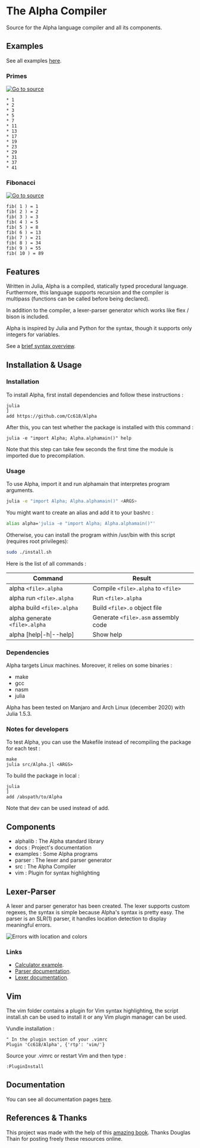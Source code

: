 # The Alpha Compiler
Source for the Alpha language compiler and all its components.

## Examples
See all examples [here](examples).

### Primes
[![Go to source](res/primes.png "Go to source")](examples/primes.alpha)
```
* 1
* 2
* 3
* 5
* 7
* 11
* 13
* 17
* 19
* 23
* 29
* 31
* 37
* 41
```

### Fibonacci
[![Go to source](res/fib.png "Go to source")](examples/fib.alpha)
```
fib( 1 ) = 1
fib( 2 ) = 2
fib( 3 ) = 3
fib( 4 ) = 5
fib( 5 ) = 8
fib( 6 ) = 13
fib( 7 ) = 21
fib( 8 ) = 34
fib( 9 ) = 55
fib( 10 ) = 89
```

## Features
Written in Julia, Alpha is a compiled, statically typed procedural language.
Furthermore, this language supports recursion and the compiler is multipass
(functions can be called before being declared).

In addition to the compiler, a lexer-parser generator which works like flex / bison is included.

Alpha is inspired by Julia and Python for the syntax, though it supports only integers for variables.

See a [brief syntax overview](docs/syntax.md).

## Installation & Usage
### Installation
To install Alpha, first install dependencies and follow these instructions :
```
julia
]
add https://github.com/Cc618/Alpha
```

After this, you can test whether the package is installed with this command :
```
julia -e "import Alpha; Alpha.alphamain()" help
```

Note that this step can take few seconds the first time the module is imported due to precompilation.

### Usage
To use Alpha, import it and run alphamain that interpretes program arguments.
```sh
julia -e "import Alpha; Alpha.alphamain()" <ARGS>
```

You might want to create an alias and add it to your bashrc :
```sh
alias alpha='julia -e "import Alpha; Alpha.alphamain()"'
```

Otherwise, you can install the program within /usr/bin with this script (requires root privileges):
```sh
sudo ./install.sh
```

Here is the list of all commands :

| Command | Result |
| ------- | ------ |
| alpha `<file>.alpha`          | Compile `<file>.alpha` to `<file>`    |
| alpha run `<file>.alpha`      | Run `<file>.alpha`                    |
| alpha build `<file>.alpha`    | Build `<file>.o` object file          |
| alpha generate `<file>.alpha` | Generate `<file>.asm` assembly code   |
| alpha [help\|-h\|--help]      | Show help                             |

### Dependencies
Alpha targets Linux machines.
Moreover, it relies on some binaries :

- make
- gcc
- nasm
- julia

Alpha has been tested on Manjaro and Arch Linux (december 2020) with Julia 1.5.3.

### Notes for developers
To test Alpha, you can use the Makefile instead of recompiling the package for each test :
```
make
julia src/Alpha.jl <ARGS>
```

To build the package in local :
```
julia
]
add /abspath/to/Alpha
```

Note that dev can be used instead of add.

## Components
- alphalib : The Alpha standard library
- docs : Project's documentation
- examples : Some Alpha programs
- parser : The lexer and parser generator
- src : The Alpha Compiler
- vim : Plugin for syntax highlighting

## Lexer-Parser
A lexer and parser generator has been created.
The lexer supports custom regexes, the syntax is simple because Alpha's syntax is pretty easy.
The parser is an SLR(1) parser, it handles location detection to display meaningful errors.

![Errors with location and colors](res/error.png "Errors with location and colors")

### Links
- [Calculator example](examples/parser/calculator.syntax).
- [Parser documentation](docs/parser.md).
- [Lexer documentation](docs/lexer.md).

## Vim
The vim folder contains a plugin for Vim syntax highlighting, the script install.sh can be used to install it
or any Vim plugin manager can be used.

Vundle installation :
```vim
" In the plugin section of your .vimrc
Plugin 'Cc618/Alpha', {'rtp': 'vim/'}
```

Source your .vimrc or restart Vim and then type :
```vim
:PluginInstall
```

## Documentation
You can see all documentation pages [here](docs/README.md).

## References & Thanks
This project was made with the help of this
[amazing book](https://www3.nd.edu/~dthain/compilerbook/).
Thanks Douglas Thain for posting freely these resources online.
